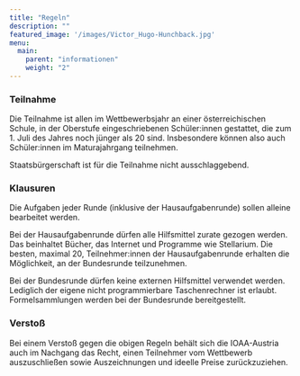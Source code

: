 ```yaml
---
title: "Regeln"
description: ""
featured_image: '/images/Victor_Hugo-Hunchback.jpg'
menu:
  main:
    parent: "informationen"
    weight: "2"
---
```


### Teilnahme

Die Teilnahme ist allen im Wettbewerbsjahr an einer österreichischen Schule, in der Oberstufe eingeschriebenen Schüler:innen gestattet, die zum 1. Juli des Jahres noch jünger als 20 sind. Insbesondere können also auch Schüler:innen im Maturajahrgang teilnehmen.

Staatsbürgerschaft ist für die Teilnahme nicht ausschlaggebend.


### Klausuren

Die Aufgaben jeder Runde (inklusive der Hausaufgabenrunde) sollen alleine bearbeitet werden.

Bei der Hausaufgabenrunde dürfen alle Hilfsmittel zurate gezogen werden. Das beinhaltet Bücher, das Internet und Programme wie Stellarium. Die besten, maximal 20, Teilnehmer:innen der Hausaufgabenrunde erhalten die Möglichkeit, an der Bundesrunde teilzunehmen.

Bei der Bundesrunde dürfen keine externen Hilfsmittel verwendet werden. Lediglich der eigene nicht programmierbare Taschenrechner ist erlaubt. Formelsammlungen werden bei der Bundesrunde bereitgestellt.


### Verstoß
Bei einem Verstoß gegen die obigen Regeln behält sich die IOAA-Austria auch im Nachgang das Recht, einen Teilnehmer vom Wettbewerb auszuschließen sowie Auszeichnungen und ideelle Preise zurückzuziehen.
